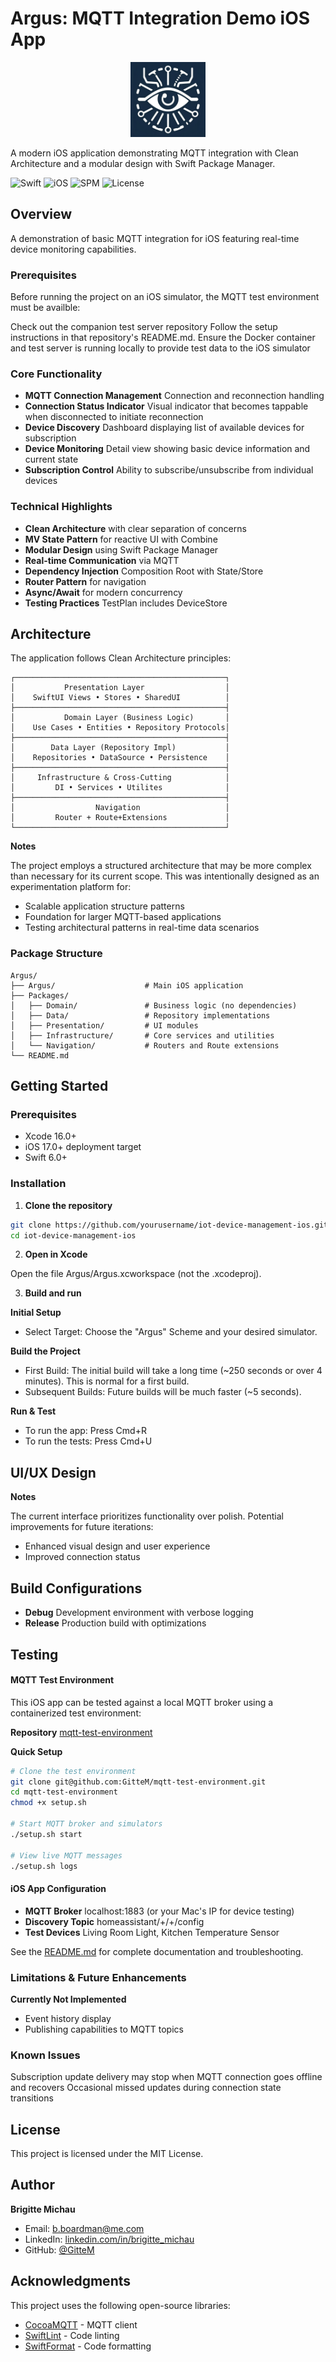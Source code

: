 # Argus: MQTT Integration Demo iOS App

<p align="center">
  <img src="Argus/Assets.xcassets/AppIcon.appiconset/appIcon.png" alt="Argus App Icon" width="120" height="120">
</p>

A modern iOS application demonstrating MQTT integration with Clean Architecture and a modular design with Swift Package Manager.

![Swift](https://img.shields.io/badge/Swift-6.1-orange.svg)
![iOS](https://img.shields.io/badge/iOS-17.0%2B-blue.svg)
![SPM](https://img.shields.io/badge/SPM-Modular-red.svg)
![License](https://img.shields.io/badge/License-MIT-yellow.svg)

## Overview

A demonstration of basic MQTT integration for iOS featuring real-time device monitoring capabilities.

### Prerequisites

Before running the project on an iOS simulator, the MQTT test environment must be availble:

Check out the companion test server repository
Follow the setup instructions in that repository's README.md.
Ensure the Docker container and test server is running locally to provide test data to the iOS simulator

### Core Functionality

- **MQTT Connection Management** Connection and reconnection handling
- **Connection Status Indicator** Visual indicator that becomes tappable when disconnected to initiate reconnection
- **Device Discovery** Dashboard displaying list of available devices for subscription
- **Device Monitoring** Detail view showing basic device information and current state
- **Subscription Control** Ability to subscribe/unsubscribe from individual devices


### Technical Highlights

- **Clean Architecture** with clear separation of concerns
- **MV State Pattern** for reactive UI with Combine
- **Modular Design** using Swift Package Manager
- **Real-time Communication** via MQTT 
- **Dependency Injection** Composition Root with State/Store
- **Router Pattern** for navigation
- **Async/Await** for modern concurrency
- **Testing Practices** TestPlan includes DeviceStore

## Architecture

The application follows Clean Architecture principles:

```
┌───────────────────────────────────────────────┐
│           Presentation Layer                  │
│    SwiftUI Views • Stores • SharedUI          │
├───────────────────────────────────────────────┤
│           Domain Layer (Business Logic)       │
│    Use Cases • Entities • Repository Protocols│
├───────────────────────────────────────────────┤
│        Data Layer (Repository Impl)           │
│    Repositories • DataSource • Persistence    │
├───────────────────────────────────────────────┤
│     Infrastructure & Cross-Cutting            │
│         DI • Services • Utilites              │
├───────────────────────────────────────────────┤
│                  Navigation                   │
│         Router + Route+Extensions             │
└───────────────────────────────────────────────┘
```


**Notes**

The project employs a structured architecture that may be more complex than necessary for its current scope. This was intentionally designed as an experimentation platform for:

- Scalable application structure patterns
- Foundation for larger MQTT-based applications
- Testing architectural patterns in real-time data scenarios


### Package Structure

```
Argus/
├── Argus/                    # Main iOS application
├── Packages/
│   ├── Domain/               # Business logic (no dependencies)
│   ├── Data/                 # Repository implementations
│   ├── Presentation/         # UI modules 
│   ├── Infrastructure/       # Core services and utilities
│   └── Navigation/           # Routers and Route extensions
└── README.md
```

## Getting Started

### Prerequisites

- Xcode 16.0+
- iOS 17.0+ deployment target
- Swift 6.0+

### Installation

1. **Clone the repository**
```bash
git clone https://github.com/yourusername/iot-device-management-ios.git
cd iot-device-management-ios
```

2. **Open in Xcode**

Open the file Argus/Argus.xcworkspace (not the .xcodeproj).

3. **Build and run**

**Initial Setup**
- Select Target: Choose the "Argus" Scheme and your desired simulator.

**Build the Project**
- First Build: The initial build will take a long time (~250 seconds or over 4 minutes). This is normal for a first build.
- Subsequent Builds: Future builds will be much faster (~5 seconds).

**Run & Test**
- To run the app: Press Cmd+R 
- To run the tests: Press Cmd+U

## UI/UX Design

**Notes**

The current interface prioritizes functionality over polish. Potential improvements for future iterations:
- Enhanced visual design and user experience
- Improved connection status 

## Build Configurations

- **Debug** Development environment with verbose logging
- **Release** Production build with optimizations

## Testing

#### MQTT Test Environment

This iOS app can be tested against a local MQTT broker using a containerized test environment:

**Repository** [mqtt-test-environment](https://github.com/GitteM/mqtt-test-environment)

**Quick Setup**
```bash
# Clone the test environment
git clone git@github.com:GitteM/mqtt-test-environment.git
cd mqtt-test-environment
chmod +x setup.sh

# Start MQTT broker and simulators
./setup.sh start

# View live MQTT messages
./setup.sh logs
```

#### iOS App Configuration
- **MQTT Broker** localhost:1883 (or your Mac's IP for device testing)
- **Discovery Topic** homeassistant/+/+/config
- **Test Devices** Living Room Light, Kitchen Temperature Sensor

See the [README.md](https://github.com/GitteM/mqtt-test-environment/blob/main/README.md) for complete documentation and troubleshooting.

### Limitations & Future Enhancements
**Currently Not Implemented**
- Event history display
- Publishing capabilities to MQTT topics

### Known Issues
Subscription update delivery may stop when MQTT connection goes offline and recovers
Occasional missed updates during connection state transitions


## License
This project is licensed under the MIT License.

## Author
**Brigitte Michau**

- Email: b.boardman@me.com
- LinkedIn: [linkedin.com/in/brigitte_michau](https://www.linkedin.com/in/brigitte-michau/)
- GitHub: [@GitteM](https://github.com/GitteM)

## Acknowledgments
This project uses the following open-source libraries:

- [CocoaMQTT](https://github.com/emqx/CocoaMQTT) - MQTT client
- [SwiftLint](https://github.com/realm/SwiftLint) - Code linting
- [SwiftFormat](https://github.com/nicklockwood/SwiftFormat) - Code formatting
